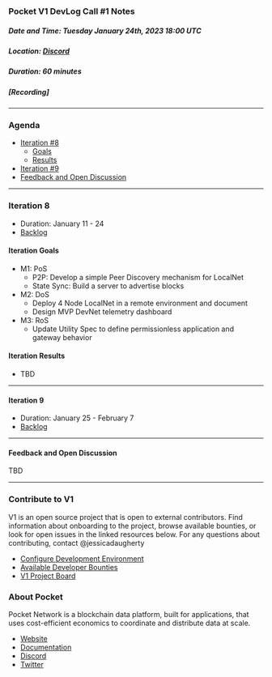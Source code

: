 ### Pocket V1 DevLog Call #1 Notes <!-- omit in toc -->

##### Date and Time: Tuesday January 24th, 2023 18:00 UTC
##### Location: [Discord](https://discord.gg/pokt)
##### Duration: 60 minutes
##### [Recording]

-----------------------------

### Agenda <!-- omit in toc -->

- [Iteration #8](#-iteration-8)
   - [Goals](#-iteration-goals)
   - [Results](#-iteration-results)
- [Iteration #9](#-iteration-9)
- [Feedback and Open Discussion](#-feedback-and-open-discussion)

-----------------------------

### Iteration 8

- Duration: January 11 - 24
- [Backlog](https://github.com/orgs/pokt-network/projects/142/views/12?filterQuery=iteration%3A%22Iteration+8%22)

#### Iteration Goals
- M1: PoS
   - P2P: Develop a simple Peer Discovery mechanism for LocalNet
   - State Sync: Build a server to advertise blocks
- M2: DoS
   - Deploy 4 Node LocalNet in a remote environment and document
   - Design MVP DevNet telemetry dashboard
- M3: RoS
   - Update Utility Spec to define permissionless application and gateway behavior

#### Iteration Results

- TBD

-----------------------------

#### Iteration 9

- Duration: January 25 - February 7
- [Backlog](https://github.com/orgs/pokt-network/projects/142/views/12?filterQuery=iteration%3A%22Iteration+9%22)

-----------------------------

#### Feedback and Open Discussion

TBD

-----------------------------

### Contribute to V1

V1 is an open source project that is open to external contributors. Find information about onboarding to the project, browse available bounties, or look for open issues in the linked resources below. For any questions about contributing, contact @jessicadaugherty

- [Configure Development Environment](https://github.com/pokt-network/pocket/blob/main/docs/development/README.md)
- [Available Developer Bounties](https://app.dework.xyz/pokt-network/v1-protocol)
- [V1 Project Board](https://github.com/orgs/pokt-network/projects/142/views/12)

### About Pocket

Pocket Network is a blockchain data platform, built for applications, that uses cost-efficient economics to coordinate and distribute data at scale.

- [Website](https://pokt.network)
- [Documentation](https://docs.pokt.network)
- [Discord](https://discord.gg/pokt)
- [Twitter](https://twitter.com/POKTnetwork)

